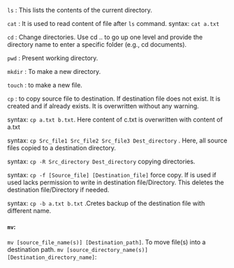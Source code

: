 `ls` : This lists the contents of the current directory.

`cat` : It is used to read content of file after `ls` command. syntax: `cat a.txt`  

`cd` : Change directories. Use cd .. to go up one level and provide the directory name to enter a specific folder (e.g., cd documents).

`pwd` : Present working directory.

`mkdir` : To make a new directory.

`touch` : to make a new file.

`cp` : to copy source file to destination. If destination file does not exist. It is created and if already exists. It is overwritten without any warning. 

syntax: `cp a.txt b.txt`. Here content of c.txt is overwritten with content of a.txt

syntax: `cp Src_file1 Src_file2 Src_file3 Dest_directory` . Here, all source files copied to a destination directory.

syntax: `cp -R Src_directory Dest_directory` copying directories.

syntax: `cp -f [Source_file] [Destination_file]` force copy. If is used if used lacks permission to write in destination file/Directory. This deletes the destination 
file/Directory if needed.

syntax: `cp -b a.txt b.txt` .Cretes backup of the destination file with different name.

#### `mv`: 
`mv [source_file_name(s)] [Destination_path]`. To move file(s) into a destination path.
`mv [source_directory_name(s)] [Destination_directory_name]`: 


